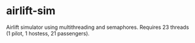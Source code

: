 # airlift-sim
Airlift simulator using multithreading and semaphores. Requires 23 threads (1 pilot, 1 hostess, 21 passengers).
